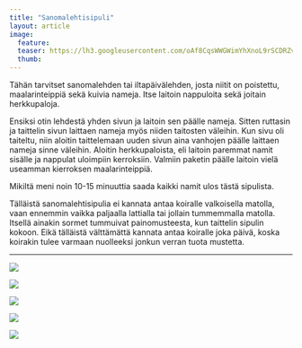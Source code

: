 ```yaml
---
title: "Sanomalehtisipuli"
layout: article
image:
  feature:
  teaser: https://lh3.googleusercontent.com/oAf8CqsWWGWimYhXnoL9rSCDRZvh2KlscqBgMkCmTZc=w245
  thumb:
---
```


Tähän tarvitset sanomalehden tai iltapäivälehden, josta niitit on poistettu, maalarinteippiä sekä kuivia nameja. Itse laitoin nappuloita sekä joitain herkkupaloja.

Ensiksi otin lehdestä yhden sivun ja laitoin sen päälle nameja. Sitten ruttasin ja taittelin sivun laittaen nameja myös niiden taitosten väleihin. Kun sivu oli taiteltu, niin aloitin taittelemaan uuden sivun aina vanhojen päälle laittaen nameja sinne väleihin. Aloitin herkkupaloista, eli laitoin paremmat namit sisälle ja nappulat uloimpiin kerroksiin. Valmiin paketin päälle laitoin vielä useamman kierroksen maalarinteippiä.

Mikiltä meni noin 10-15 minuuttia saada kaikki namit ulos tästä sipulista.

Tälläistä sanomalehtisipulia ei kannata antaa koiralle valkoisella matolla, vaan ennemmin vaikka paljaalla lattialla tai jollain tummemmalla matolla. Itsellä ainakin sormet tummuivat painomusteesta, kun taittelin sipulin kokoon. Eikä tälläistä välttämättä kannata antaa koiralle joka päivä, koska koirakin tulee varmaan nuolleeksi jonkun verran tuota mustetta.

---

[![](https://lh3.googleusercontent.com/Ouymgty3jeqAg1WjoTTlsziSFo5iAdItmuIiUyaB1V0=w1357-h989-no)](https://lh3.googleusercontent.com/Ouymgty3jeqAg1WjoTTlsziSFo5iAdItmuIiUyaB1V0=w1357-h989-no)

[![](https://lh3.googleusercontent.com/WYNBRoXhRyfVdhfGLGLOorQ0u-RMjA2wl9qXe0pco34=w1489-h990-no)](https://lh3.googleusercontent.com/WYNBRoXhRyfVdhfGLGLOorQ0u-RMjA2wl9qXe0pco34=w1489-h990-no)

[![](https://lh3.googleusercontent.com/PS1dT0c2b8IUcf8F02NpN6T2t4_RvuemgjinRz3o1l8=w1489-h989-no)](https://lh3.googleusercontent.com/PS1dT0c2b8IUcf8F02NpN6T2t4_RvuemgjinRz3o1l8=w1489-h989-no)

[![](https://lh3.googleusercontent.com/YHgtUf_Lhkqw0Cw0S1y0YYyZ6Sg0ifbxHF7wk84ZCYo=w1489-h990-no)](https://lh3.googleusercontent.com/YHgtUf_Lhkqw0Cw0S1y0YYyZ6Sg0ifbxHF7wk84ZCYo=w1489-h990-no)

[![](https://lh3.googleusercontent.com/RHRVXM-ptXSm9Nyaqe-FfKrVUCBF68N1rgzyP7rzAIo=w1489-h989-no)](https://lh3.googleusercontent.com/RHRVXM-ptXSm9Nyaqe-FfKrVUCBF68N1rgzyP7rzAIo=w1489-h989-no)
